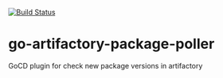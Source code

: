 [![Build Status](https://travis-ci.org/peterabbott/go-artifactory-package-poller.svg?branch=master)](https://travis-ci.org/peterabbott/go-artifactory-package-poller)

# go-artifactory-package-poller
GoCD plugin for check new package versions in artifactory
